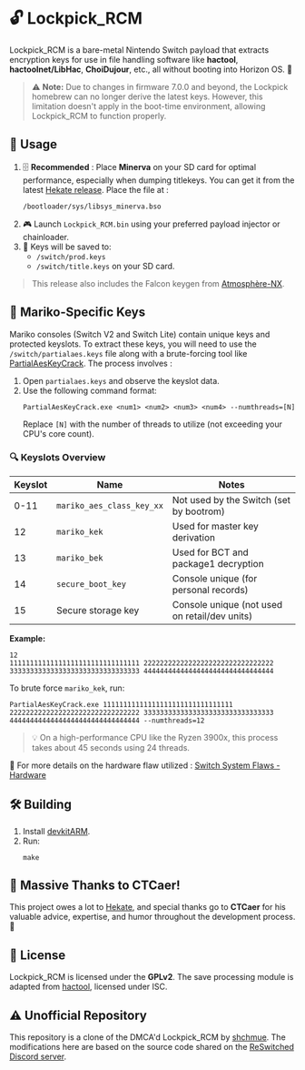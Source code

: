 
# 🔓 Lockpick_RCM

Lockpick_RCM is a bare-metal Nintendo Switch payload that extracts encryption keys for use in file handling software like **hactool**, **hactoolnet/LibHac**, **ChoiDujour**, etc., all without booting into Horizon OS. 🚀

> ⚠️ **Note:** Due to changes in firmware 7.0.0 and beyond, the Lockpick homebrew can no longer derive the latest keys. However, this limitation doesn't apply in the boot-time environment, allowing Lockpick_RCM to function properly.

## 🚀 Usage

1. 🗄️ **Recommended** : Place **Minerva** on your SD card for optimal performance, especially when dumping titlekeys. You can get it from the latest [Hekate release](https://github.com/CTCaer/hekate/releases). Place the file at :
   ```
   /bootloader/sys/libsys_minerva.bso
   ```
2. 🎮 Launch `Lockpick_RCM.bin` using your preferred payload injector or chainloader.
3. 💾 Keys will be saved to:
   - `/switch/prod.keys`
   - `/switch/title.keys` on your SD card.

> This release also includes the Falcon keygen from [Atmosphère-NX](https://github.com/Atmosphere-NX/Atmosphere).

## 🔑 Mariko-Specific Keys

Mariko consoles (Switch V2 and Switch Lite) contain unique keys and protected keyslots. To extract these keys, you will need to use the `/switch/partialaes.keys` file along with a brute-forcing tool like [PartialAesKeyCrack](https://files.sshnuke.net/PartialAesKeyCrack.zip). The process involves :

1. Open `partialaes.keys` and observe the keyslot data.
2. Use the following command format:
   ```
   PartialAesKeyCrack.exe <num1> <num2> <num3> <num4> --numthreads=[N]
   ```
   Replace `[N]` with the number of threads to utilize (not exceeding your CPU's core count).

### 🔍 Keyslots Overview

| Keyslot | Name                         | Notes                                         |
| ------- | ---------------------------- | --------------------------------------------- |
| 0-11    | `mariko_aes_class_key_xx`    | Not used by the Switch (set by bootrom)       |
| 12      | `mariko_kek`                 | Used for master key derivation                |
| 13      | `mariko_bek`                 | Used for BCT and package1 decryption          |
| 14      | `secure_boot_key`            | Console unique (for personal records)         |
| 15      | Secure storage key           | Console unique (not used on retail/dev units) |

**Example:**
```
12
11111111111111111111111111111111 22222222222222222222222222222222 33333333333333333333333333333333 44444444444444444444444444444444
```

To brute force `mariko_kek`, run:
```
PartialAesKeyCrack.exe 11111111111111111111111111111111 22222222222222222222222222222222 33333333333333333333333333333333 44444444444444444444444444444444 --numthreads=12
```

> 💡 On a high-performance CPU like the Ryzen 3900x, this process takes about 45 seconds using 24 threads.

🔗 For more details on the hardware flaw utilized : [Switch System Flaws - Hardware](https://switchbrew.org/wiki/Switch_System_Flaws#Hardware)

## 🛠️ Building

1. Install [devkitARM](https://devkitpro.org/).
2. Run:
   ```
   make
   ```

## 🙌 Massive Thanks to CTCaer!

This project owes a lot to [Hekate](https://github.com/CTCaer/hekate), and special thanks go to **CTCaer** for his valuable advice, expertise, and humor throughout the development process. 🎉

## 📜 License

Lockpick_RCM is licensed under the **GPLv2**. The save processing module is adapted from [hactool](https://github.com/SciresM/hactool), licensed under ISC.

## ⚠️ Unofficial Repository

This repository is a clone of the DMCA'd Lockpick_RCM by [shchmue](https://github.com/shchmue). The modifications here are based on the source code shared on the [ReSwitched Discord server](https://reswitched.github.io/discord/). 
